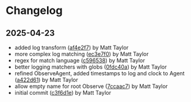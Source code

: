 # Changelog


## 2025-04-23
- added log transform ([af4e2f7](https://github.com/mjt-engine/observe/commit/af4e2f7487e765a5a61cad6ec0787da5b8850831)) by Matt Taylor
- more complex log matching ([ec3e7f0](https://github.com/mjt-engine/observe/commit/ec3e7f087eadcefa771eef0ece928bda92338001)) by Matt Taylor
- regex for match language ([c596538](https://github.com/mjt-engine/observe/commit/c5965384156f34464132ea5efc323187dc0347eb)) by Matt Taylor
- better logging matchers with globs ([0fdc40a](https://github.com/mjt-engine/observe/commit/0fdc40ac36699bac1c6bda9bef8f9213d8621246)) by Matt Taylor
- refined ObserveAgent, added timestamps to log and clock to Agent ([a422d61](https://github.com/mjt-engine/observe/commit/a422d61169ea46d38f7811809e675e7c39498171)) by Matt Taylor
- allow empty name for root Observe ([7ccaac7](https://github.com/mjt-engine/observe/commit/7ccaac756e117347193218e0813c2080e8e8e6e6)) by Matt Taylor
- initial commit ([c3f6d1e](https://github.com/mjt-engine/observe/commit/c3f6d1e368d46baf03cd925282de39fa1f0b527b)) by Matt Taylor
